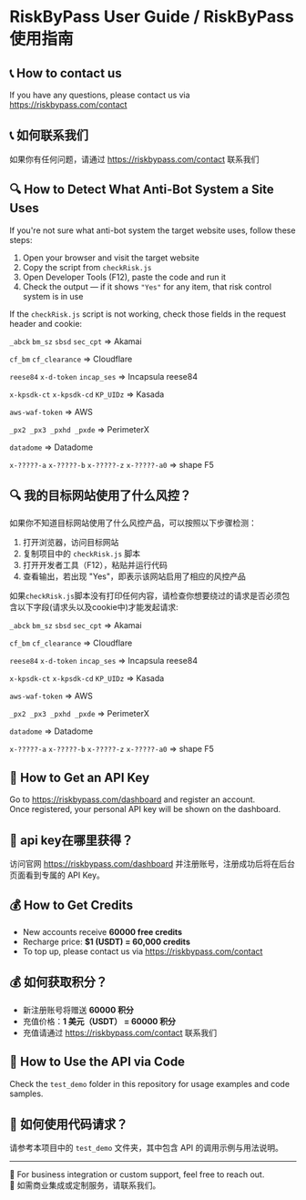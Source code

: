 # RiskByPass User Guide / RiskByPass 使用指南

## 📞 How to contact us

If you have any questions, please contact us via https://riskbypass.com/contact

## 📞 如何联系我们

如果你有任何问题，请通过 https://riskbypass.com/contact 联系我们

## 🔍 How to Detect What Anti-Bot System a Site Uses  

If you're not sure what anti-bot system the target website uses, follow these steps:

1. Open your browser and visit the target website  
2. Copy the script from `checkRisk.js`  
3. Open Developer Tools (F12), paste the code and run it  
4. Check the output — if it shows `"Yes"` for any item, that risk control system is in use

If the `checkRisk.js` script is not working, check those fields in the request header and cookie:

`_abck` `bm_sz` `sbsd` `sec_cpt` => Akamai

`cf_bm` `cf_clearance` => Cloudflare

`reese84` `x-d-token` `incap_ses` => Incapsula reese84

`x-kpsdk-ct` `x-kpsdk-cd` `KP_UIDz` => Kasada

`aws-waf-token` => AWS

`_px2 _px3 _pxhd _pxde` => PerimeterX

`datadome` => Datadome

`x-?????-a` `x-?????-b` `x-?????-z` `x-?????-a0` => shape F5

## 🔍 我的目标网站使用了什么风控？

如果你不知道目标网站使用了什么风控产品，可以按照以下步骤检测：

1. 打开浏览器，访问目标网站  
2. 复制项目中的 `checkRisk.js` 脚本  
3. 打开开发者工具（F12），粘贴并运行代码  
4. 查看输出，若出现 "Yes"，即表示该网站启用了相应的风控产品

如果`checkRisk.js`脚本没有打印任何内容，请检查你想要绕过的请求是否必须包含以下字段(请求头以及cookie中)才能发起请求:

`_abck` `bm_sz` `sbsd` `sec_cpt` => Akamai

`cf_bm` `cf_clearance` => Cloudflare

`reese84` `x-d-token` `incap_ses` => Incapsula reese84

`x-kpsdk-ct` `x-kpsdk-cd` `KP_UIDz` => Kasada

`aws-waf-token` => AWS

`_px2 _px3 _pxhd _pxde` => PerimeterX

`datadome` => Datadome

`x-?????-a` `x-?????-b` `x-?????-z` `x-?????-a0` => shape F5

## 🔑 How to Get an API Key

Go to https://riskbypass.com/dashboard and register an account.  
Once registered, your personal API key will be shown on the dashboard.

  
## 🔑 api key在哪里获得？

访问官网 https://riskbypass.com/dashboard 并注册账号，注册成功后将在后台页面看到专属的 API Key。


## 💰 How to Get Credits

- New accounts receive **60000 free credits**  
- Recharge price: **$1 (USDT) = 60,000 credits**  
- To top up, please contact us via https://riskbypass.com/contact

  
## 💰 如何获取积分？

- 新注册账号将赠送 **60000 积分**  
- 充值价格：**1 美元（USDT） = 60000 积分**  
- 充值请通过 https://riskbypass.com/contact 联系我们


## 🧪 How to Use the API via Code

Check the `test_demo` folder in this repository for usage examples and code samples.

## 🧪 如何使用代码请求？

请参考本项目中的 `test_demo` 文件夹，其中包含 API 的调用示例与用法说明。

---

📌 For business integration or custom support, feel free to reach out.  
📌 如需商业集成或定制服务，请联系我们。
